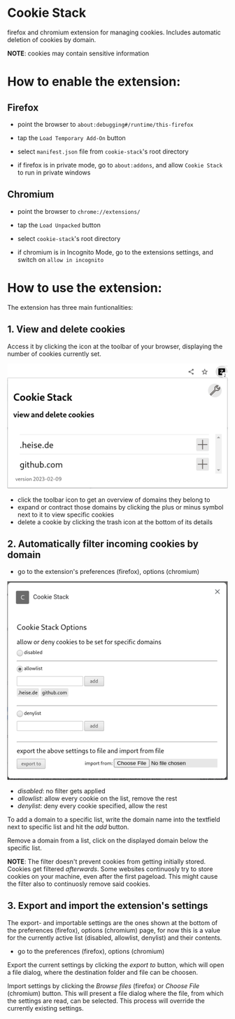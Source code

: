 # Cookie Stack

firefox and chromium extension for managing cookies. Includes automatic deletion of cookies by domain.

**NOTE**: cookies may contain sensitive information

# How to enable the extension:

## Firefox
* point the browser to `about:debugging#/runtime/this-firefox`
* tap the `Load Temporary Add-On` button
* select `manifest.json` file from `cookie-stack`'s root directory

* if firefox is in private mode, go to `about:addons`, and allow `Cookie Stack` to run in private windows

## Chromium
* point the browser to `chrome://extensions/`
* tap the `Load Unpacked` button
* select `cookie-stack`'s root directory

* if chromium is in Incognito Mode, go to the extensions settings, and switch on `allow in incognito`

# How to use the extension:

The extension has three main funtionalities:

## 1. View and delete cookies

Access it by clicking the icon at the toolbar of your browser, displaying the number of cookies currently set.

![Popup Screenshot](./cookie-stack-popup-screenshot.png)

* click the toolbar icon to get an overview of domains they belong to
* expand or contract those domains by clicking the plus or minus symbol next to it to view specific cookies
* delete a cookie by clicking the trash icon at the bottom of its details

## 2. Automatically filter incoming cookies by domain

* go to the extension's preferences (firefox), options (chromium)

![Options Screenshot](./cookie-stack-options-screenshot.png)

* *disabled*: no filter gets applied
* *allowlist*: allow every cookie on the list, remove the rest
* *denylist*: deny every cookie specified, allow the rest

To add a domain to a specific list, write the domain name into the textfield next to specific list and hit the *add* button.

Remove a domain from a list, click on the displayed domain below the specific list. 

**NOTE**: The filter doesn't prevent cookies from getting initially stored. Cookies get filtered *afterwards*. Some websites continuosly try to store cookies on your machine, even after the first pageload. This might cause the filter also to continuosly remove said cookies.

## 3. Export and import the extension's settings

The export- and importable settings are the ones shown at the bottom of the preferences (firefox), options (chromium) page, for now this is a value for the currently active list (disabled, allowlist, denylist) and their contents.

* go to the preferences (firefox), options (chromium)

Export the current settings by clicking the *export to* button, which will open a file dialog, where the destination folder and file can be choosen.

Import settings by clicking the *Browse files* (firefox) or *Choose File* (chromium) button. This will present a file dialog where the file, from which the settings are read, can be selected. This process will override the currently existing settings.
